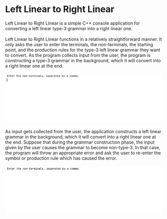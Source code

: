 # Left Linear to Right Linear
Left Linear to Right Linear is a simple C++ console application for converting a left linear type-3 grammar into a right linear one.
\
\
Left Linear to Right Linear functions in a relatively straightforward manner. It only asks the user to enter the terminals, the non-terminals, the starting point, and the production rules for the type-3 left linear grammar they want to convert. As the program collects input from the user, the program is constructing a type-3 grammar in the background, which it will convert into a right linear one at the end.
\
\
![](demo-two.gif)
\
\
As input gets collected from the user, the application constructs a left linear grammar in the background, which it will convert into a right linear one at the end. Suppose that during the grammar construction phase, the input given by the user causes the grammar to become non-type-3. In that case, the program will throw an appropriate error and ask the user to re-enter the symbol or production rule which has caused the error.
\
\
![](demo-3.gif)

